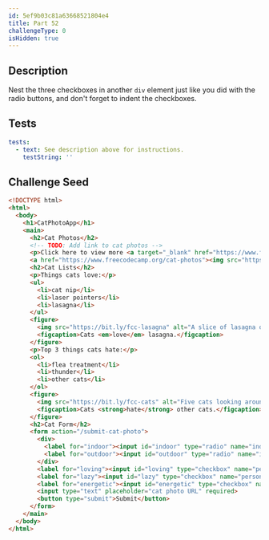 ```yaml
---
id: 5ef9b03c81a63668521804e4
title: Part 52
challengeType: 0
isHidden: true
---
```


## Description
<section id='description'>

Nest the three checkboxes in another `div` element just like you did with the radio buttons, and don't forget to indent the checkboxes.

</section>

## Tests
<section id='tests'>

```yml
tests:
  - text: See description above for instructions.
    testString: ''

```

</section>

## Challenge Seed
<section id='challengeSeed'>
<div id='html-seed'>

```html
<!DOCTYPE html>
<html>
  <body>
    <h1>CatPhotoApp</h1>
    <main>
      <h2>Cat Photos</h2>
      <!-- TODO: Add link to cat photos -->
      <p>Click here to view more <a target="_blank" href="https://www.freecodecamp.org/cat-photos">cat photos</a>.</p>
      <a href="https://www.freecodecamp.org/cat-photos"><img src="https://bit.ly/fcc-relaxing-cat" alt="A cute orange cat lying on its back."></a>
      <h2>Cat Lists</h2>
      <p>Things cats love:</p>
      <ul>
        <li>cat nip</li>
        <li>laser pointers</li>
        <li>lasagna</li>
      </ul>
      <figure>
        <img src="https://bit.ly/fcc-lasagna" alt="A slice of lasagna on a plate.">
        <figcaption>Cats <em>love</em> lasagna.</figcaption>  
      </figure>
      <p>Top 3 things cats hate:</p>
      <ol>
        <li>flea treatment</li>
        <li>thunder</li>
        <li>other cats</li>
      </ol>
      <figure>
        <img src="https://bit.ly/fcc-cats" alt="Five cats looking around a field.">
        <figcaption>Cats <strong>hate</strong> other cats.</figcaption>  
      </figure>
      <h2>Cat Form</h2>
      <form action="/submit-cat-photo">
        <div>
          <label for="indoor"><input id="indoor" type="radio" name="indoor-outdoor"> Indoor</label>
          <label for="outdoor"><input id="outdoor" type="radio" name="indoor-outdoor"> Outdoor</label>
        </div>
        <label for="loving"><input id="loving" type="checkbox" name="personality"> Loving</label>
        <label for="lazy"><input id="lazy" type="checkbox" name="personality"> Lazy</label>
        <label for="energetic"><input id="energetic" type="checkbox" name="personality"> Energetic</label>
        <input type="text" placeholder="cat photo URL" required>
        <button type="submit">Submit</button>
      </form>
    </main>
  </body>
</html>
```

</div>
</section>
